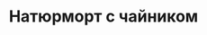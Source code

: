 ---
title: 'Натюрморт с чайником'
titleEnglish: 'The still life with a teapot'
# dateStart: 2020
dateEnd: 2023
images: ['натюрморт_с_чайником.jpg']
extra: 'холст, акрил'
size: '40×50 cm'
# display: false
# text: ''
---